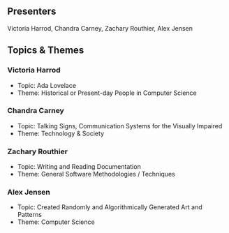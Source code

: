 ## Presenters

Victoria Harrod, Chandra Carney, Zachary Routhier, Alex Jensen

## Topics & Themes

### Victoria Harrod

* Topic: Ada Lovelace
* Theme: Historical or Present-day People in Computer Science

### Chandra Carney

* Topic: Talking Signs, Communication Systems for the Visually Impaired
* Theme: Technology & Society

### Zachary Routhier

* Topic: Writing and Reading Documentation
* Theme: General Software Methodologies / Techniques

### Alex Jensen

* Topic: Created Randomly and Algorithmically Generated Art and Patterns
* Theme: Computer Science
